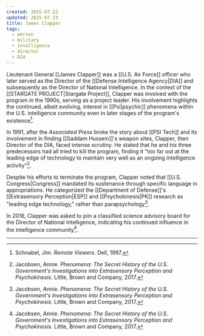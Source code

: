 ```yaml
---
created: 2025-07-22
updated: 2025-07-23
title: James Clapper
tags:
  - person
  - military
  - intelligence
  - director
  - DIA
---
```


Lieutenant General [[James Clapper]] was a [[U.S. Air Force]] officer who later served as the Director of the [[Defense Intelligence Agency|DIA]] and subsequently as the Director of National Intelligence. In the context of the [[STARGATE PROJECT|Stargate Project]], Clapper was involved with the program in the 1990s, serving as a project leader. His involvement highlights the continued, albeit evolving, interest in [[Psi|psychic]] phenomena within the U.S. intelligence community even in later stages of the program's existence[^1].

In 1991, after the *Associated Press* broke the story about [[PSI Tech]] and its involvement in finding [[Saddam Hussein]]'s weapon sites, Clapper, then Director of the DIA, faced intense scrutiny. He stated that he and his three predecessors had all tried to kill the program, finding it "too far out at the leading edge of technology to maintain very well as an ongoing intelligence activity"[^2].

Despite his efforts to terminate the program, Clapper noted that [[U.S. Congress|Congress]] mandated its sustenance through specific language in appropriations. He categorized the [[Department of Defense]]'s [[Extrasensory Perception|ESP]] and [[Psychokinesis|PK]] research as "leading edge technology," rather than parapsychology[^2].

In 2016, Clapper was asked to join a classified science advisory board for the Director of National Intelligence, indicating his continued influence in the intelligence community[^2].

---

[^1]: Schnabel, Jim. *Remote Viewers*. Dell, 1997.
[^2]: Jacobsen, Annie. *Phenomena: The Secret History of the U.S. Government's Investigations into Extrasensory Perception and Psychokinesis*. Little, Brown and Company, 2017.
